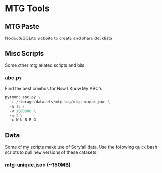 # MTG Tools

## MTG Paste
NodeJS/SQLite website to create and share decklists

## Misc Scripts
Some other mtg related scripts and bits.

### abc.py
Find the best combos for Now I Know My ABC's

```py
python3 abc.py \
  -i /storage/datasets/mtg-tcg/mtg-unique.json \
  -n 10 \
  -v 1000000 \
  -m 5 \
  -c W U B R G
```

## Data
Some of my scripts make use of Scryfall data. Use the following quick bash scripts to pull new versions of these datasets.

### mtg-unique.json (~150MB)
